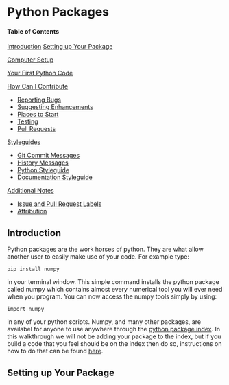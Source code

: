# Python Packages

#### Table of Contents

[Introduction](#introduction)
[Setting up Your Package](#setting-up-your-package)

[Computer Setup](#computer-setup)

[Your First Python Code](#your-first-python-code)


[How Can I Contribute](#how-can-i-contribute)
  * [Reporting Bugs](#reporting-bugs)
  * [Suggesting Enhancements](#suggesting-enhancements)
  * [Places to Start](#places-to-start)
  * [Testing](#testing)
  * [Pull Requests](#pull-requests)

[Styleguides](#styleguides)
  * [Git Commit Messages](#git-commit-messages)
  * [History Messages](#history-messages)
  * [Python Styleguide](#python-styleguide)
  * [Documentation Styleguide](#documentation-styleguide)

[Additional Notes](#additional-notes)
  * [Issue and Pull Request Labels](#issue-and-pull-request-labels)
  * [Attribution](#attribution)

## Introduction

Python packages are the work horses of python. They are what allow
another user to easily make use of your code. For example type:

```
pip install numpy
```

in your terminal window. This simple command installs the python
package called numpy which contains almost every numerical tool you
will ever need when you program. You can now access the numpy tools
simply by using:

```
import numpy
```

in any of your python scripts. Numpy, and many other packages, are
availabel for anyone to use anywhere through the [python package
index](https://pypi.python.org/pypi). In this walkthrough we will not
be adding your package to the index, but if you build a code that you
feel should be on the index then do so, instructions on how to do that
can be found
[here](http://the-hitchhikers-guide-to-packaging.readthedocs.io/en/latest/contributing.html).


## Setting up Your Package
